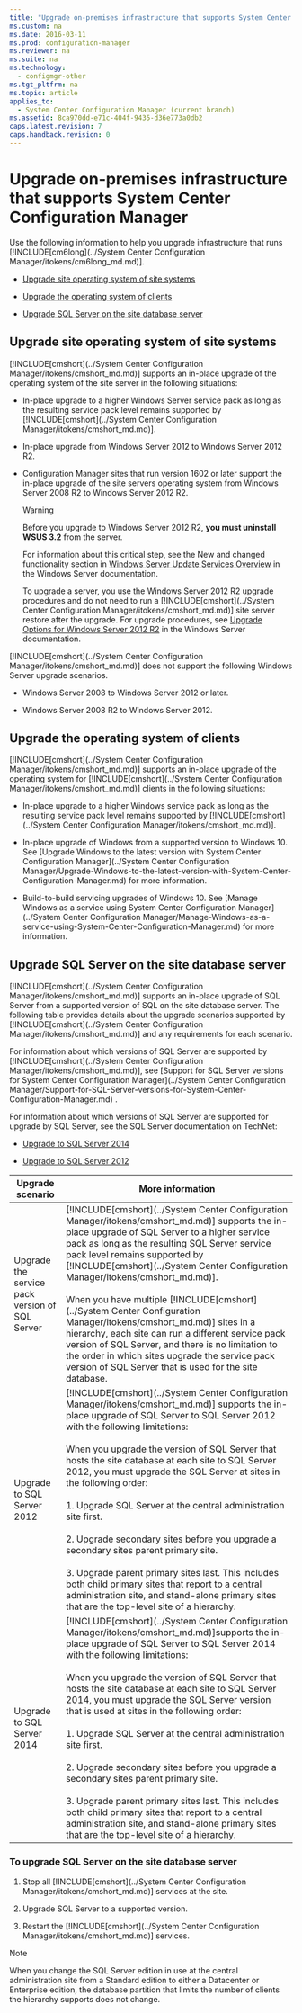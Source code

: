```yaml
---
title: "Upgrade on-premises infrastructure that supports System Center Configuration Manager"
ms.custom: na
ms.date: 2016-03-11
ms.prod: configuration-manager
ms.reviewer: na
ms.suite: na
ms.technology: 
  - configmgr-other
ms.tgt_pltfrm: na
ms.topic: article
applies_to: 
  - System Center Configuration Manager (current branch)
ms.assetid: 8ca970dd-e71c-404f-9435-d36e773a0db2
caps.latest.revision: 7
caps.handback.revision: 0
---
```

# Upgrade on-premises infrastructure that supports System Center Configuration Manager
Use the following information to help you upgrade infrastructure that runs [!INCLUDE[cm6long](../System Center Configuration Manager/itokens/cm6long_md.md)].  
  
-   [Upgrade site operating system of site systems](#BKMK_SupConfigUpgradeSiteSrv)  
  
-   [Upgrade the operating system of clients](#BKMK_SupConfigUpgradeClient)  
  
-   [Upgrade SQL Server on the site database server](#BKMK_SupConfigUpgradeDBSrv)  
  
##  <a name="BKMK_SupConfigUpgradeSiteSrv"></a> Upgrade site operating system of site systems  
 [!INCLUDE[cmshort](../System Center Configuration Manager/itokens/cmshort_md.md)] supports an in-place upgrade of the operating system of the site server  in the following situations:  
  
-   In-place upgrade to a higher Windows Server service pack as long as the resulting service pack level remains supported by [!INCLUDE[cmshort](../System Center Configuration Manager/itokens/cmshort_md.md)].  
  
-   In-place upgrade from Windows Server 2012 to Windows Server 2012 R2.  
  
-   Configuration Manager sites that run version 1602 or later  support the in-place upgrade of the site servers operating system from  Windows Server 2008 R2 to Windows Server 2012 R2.  
  
    > [!WARNING]  
    >  Before you upgrade to Windows Server 2012 R2, **you must uninstall WSUS 3.2** from the server.  
    >   
    >  For information about this critical step, see the New and changed functionality section  in [Windows Server Update Services Overview](https://technet.microsoft.com/library/hh852345.aspx) in the Windows Server documentation.  
  
     To upgrade a server, you use the Windows Server 2012 R2 upgrade procedures and do not need to run a [!INCLUDE[cmshort](../System Center Configuration Manager/itokens/cmshort_md.md)] site server restore after the upgrade.  For upgrade procedures, see [Upgrade Options for Windows Server 2012 R2](https://technet.microsoft.com/library/dn303416.aspx) in the Windows Server documentation.  
  
 [!INCLUDE[cmshort](../System Center Configuration Manager/itokens/cmshort_md.md)] does not support the following Windows Server upgrade scenarios.  
  
-   Windows Server 2008 to Windows Server 2012 or later.  
  
-   Windows Server 2008 R2 to Windows Server 2012.  
  
##  <a name="BKMK_SupConfigUpgradeClient"></a> Upgrade the operating system of clients  
 [!INCLUDE[cmshort](../System Center Configuration Manager/itokens/cmshort_md.md)] supports an in-place upgrade of the operating system for [!INCLUDE[cmshort](../System Center Configuration Manager/itokens/cmshort_md.md)] clients in the following situations:  
  
-   In-place upgrade to a higher Windows service pack as long as the resulting service pack level remains supported by [!INCLUDE[cmshort](../System Center Configuration Manager/itokens/cmshort_md.md)].  
  
-   In-place upgrade of Windows from a supported version to Windows 10. See [Upgrade Windows to the latest version with System Center Configuration Manager](../System Center Configuration Manager/Upgrade-Windows-to-the-latest-version-with-System-Center-Configuration-Manager.md) for more information.  
  
-   Build-to-build servicing upgrades of Windows 10.  See [Manage Windows as a service using System Center Configuration Manager](../System Center Configuration Manager/Manage-Windows-as-a-service-using-System-Center-Configuration-Manager.md) for more information.  
  
##  <a name="BKMK_SupConfigUpgradeDBSrv"></a> Upgrade SQL Server on the site database server  
 [!INCLUDE[cmshort](../System Center Configuration Manager/itokens/cmshort_md.md)] supports an in-place upgrade of SQL Server from a supported version of SQL on the site database server. The following table provides details about the upgrade scenarios supported by [!INCLUDE[cmshort](../System Center Configuration Manager/itokens/cmshort_md.md)] and any requirements for each scenario.  
  
 For information about which versions of SQL Server are supported by [!INCLUDE[cmshort](../System Center Configuration Manager/itokens/cmshort_md.md)], see [Support for SQL Server versions for System Center Configuration Manager](../System Center Configuration Manager/Support-for-SQL-Server-versions-for-System-Center-Configuration-Manager.md) .  
  
 For information about which versions of SQL Server are supported for upgrade by SQL Server, see the SQL Server documentation on TechNet:  
  
-   [Upgrade to SQL Server 2014](http://technet.microsoft.com/library/ms143393\(v=sql.120\).aspx)  
  
-   [Upgrade to SQL Server 2012](http://technet.microsoft.com/library/ms143393\(v=sql.110\).aspx)  
  
|Upgrade scenario|More information|  
|----------------------|----------------------|  
|Upgrade the service pack version of SQL Server|[!INCLUDE[cmshort](../System Center Configuration Manager/itokens/cmshort_md.md)] supports the in-place upgrade of SQL Server to a higher service pack as long as the resulting SQL Server service pack level remains supported by [!INCLUDE[cmshort](../System Center Configuration Manager/itokens/cmshort_md.md)].<br /><br /> When you have multiple [!INCLUDE[cmshort](../System Center Configuration Manager/itokens/cmshort_md.md)] sites in a hierarchy, each site can run a different service pack version of SQL Server, and there is no limitation to the order in which sites upgrade the service pack version of SQL Server that is used for the site database.|  
|Upgrade to SQL Server 2012|[!INCLUDE[cmshort](../System Center Configuration Manager/itokens/cmshort_md.md)] supports the in-place upgrade of SQL Server to SQL Server 2012 with the following limitations:<br /><br /> When you upgrade the version of SQL Server that hosts the site database at each site to SQL Server 2012, you must upgrade the SQL Server at sites in the following order:<br /><br /> 1. Upgrade SQL Server at the central administration site first.<br /><br /> 2. Upgrade secondary sites before you upgrade a secondary sites parent primary site.<br /><br /> 3. Upgrade parent primary sites last. This includes both child primary sites that report to a central administration site, and stand-alone primary sites that are the top-level site of a hierarchy.|  
|Upgrade to SQL Server 2014|[!INCLUDE[cmshort](../System Center Configuration Manager/itokens/cmshort_md.md)]supports the in-place upgrade of SQL Server to SQL Server 2014 with the following limitations:<br /><br /> When you upgrade the version of SQL Server that hosts the site database at each site to SQL Server 2014, you must upgrade the SQL Server version that is used at sites in the following order:<br /><br /> 1. Upgrade SQL Server at the central administration site first.<br /><br /> 2. Upgrade secondary sites before you upgrade a secondary sites parent primary site.<br /><br /> 3. Upgrade parent primary sites last. This includes both child primary sites that report to a central administration site, and stand-alone primary sites that are the top-level site of a hierarchy.|  
  
### To upgrade SQL Server on the site database server  
  
1.  Stop all [!INCLUDE[cmshort](../System Center Configuration Manager/itokens/cmshort_md.md)] services at the site.  
  
2.  Upgrade SQL Server to a supported version.  
  
3.  Restart the [!INCLUDE[cmshort](../System Center Configuration Manager/itokens/cmshort_md.md)] services.  
  
> [!NOTE]  
>  When you change the SQL Server edition in use at the central administration site from a Standard edition to either a Datacenter or Enterprise edition, the database partition that limits the number of clients the hierarchy supports does not change.